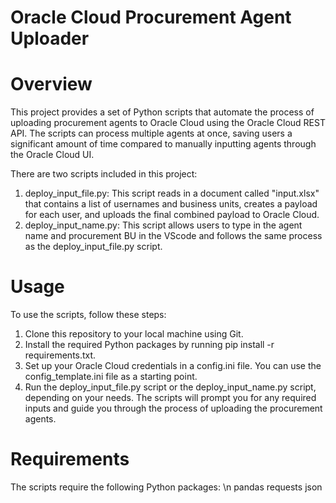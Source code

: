 # Oracle Cloud Procurement Agent Uploader


# Overview
This project provides a set of Python scripts that automate the process of uploading procurement agents to Oracle Cloud using the Oracle Cloud REST API. The scripts can process multiple agents at once, saving users a significant amount of time compared to manually inputting agents through the Oracle Cloud UI.

There are two scripts included in this project:
1. deploy_input_file.py: This script reads in a document called "input.xlsx" that contains a list of usernames and business units, creates a payload for each user, and uploads the final combined payload to Oracle Cloud.
2. deploy_input_name.py: This script allows users to type in the agent name and procurement BU in the VScode and follows the same process as the deploy_input_file.py script.


# Usage
To use the scripts, follow these steps:
1. Clone this repository to your local machine using Git.
2. Install the required Python packages by running pip install -r requirements.txt.
3. Set up your Oracle Cloud credentials in a config.ini file. You can use the config_template.ini file as a starting point.
4. Run the deploy_input_file.py script or the deploy_input_name.py script, depending on your needs. The scripts will prompt you for any required inputs and guide you through the process of uploading the procurement agents.


# Requirements
The scripts require the following Python packages:
\n pandas
requests
json
